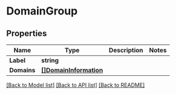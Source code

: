 # DomainGroup

## Properties

Name | Type | Description | Notes
------------ | ------------- | ------------- | -------------
**Label** | **string** |  | 
**Domains** | [**[]DomainInformation**](DomainInformation) |  | 

[[Back to Model list]](../README#documentation-for-models) [[Back to API list]](../README#documentation-for-api-endpoints) [[Back to README]](../README)


